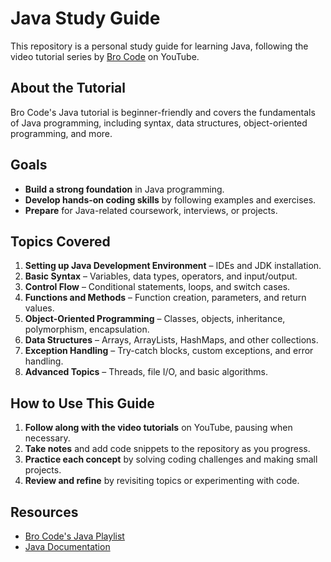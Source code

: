 # Java Study Guide

This repository is a personal study guide for learning Java, following the video tutorial series by [Bro Code](https://www.youtube.com/@BroCodez) on YouTube.

## About the Tutorial

Bro Code's Java tutorial is beginner-friendly and covers the fundamentals of Java programming, including syntax, data structures, object-oriented programming, and more.

## Goals

- **Build a strong foundation** in Java programming.
- **Develop hands-on coding skills** by following examples and exercises.
- **Prepare** for Java-related coursework, interviews, or projects.

## Topics Covered

1. **Setting up Java Development Environment** – IDEs and JDK installation.
2. **Basic Syntax** – Variables, data types, operators, and input/output.
3. **Control Flow** – Conditional statements, loops, and switch cases.
4. **Functions and Methods** – Function creation, parameters, and return values.
5. **Object-Oriented Programming** – Classes, objects, inheritance, polymorphism, encapsulation.
6. **Data Structures** – Arrays, ArrayLists, HashMaps, and other collections.
7. **Exception Handling** – Try-catch blocks, custom exceptions, and error handling.
8. **Advanced Topics** – Threads, file I/O, and basic algorithms.

## How to Use This Guide

1. **Follow along with the video tutorials** on YouTube, pausing when necessary.
2. **Take notes** and add code snippets to the repository as you progress.
3. **Practice each concept** by solving coding challenges and making small projects.
4. **Review and refine** by revisiting topics or experimenting with code.

## Resources

- [Bro Code's Java Playlist](https://www.youtube.com/@BroCodez)
- [Java Documentation](https://docs.oracle.com/en/java/)
